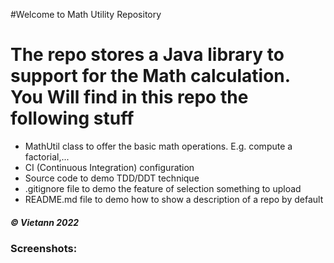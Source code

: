 #Welcome to Math Utility Repository

# The repo stores a Java library to support for the Math calculation. You Will find in this repo the following stuff

* MathUtil class to offer the basic math operations. E.g. compute a factorial,...
* CI (Continuous Integration) configuration
* Source code to demo TDD/DDT technique
* .gitignore file to demo the feature of selection something to upload
* README.md file to demo how to show a description of a repo by default

##### © Vietann 2022

### Screenshots: 